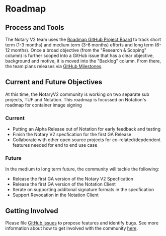 # Roadmap
## Process and Tools
The Notary V2 team uses the [Roadmap GitHub Project Board](https://github.com/orgs/notaryproject/projects/2) to track short term (1-3 months) and medium term (3-6 months) efforts and long term (6-12 months). Once a broad objective (from the "Research & Scoping" column) is further scoped into a GitHub issue that has a clear objective, background and motive, it is moved into the "Backlog" column. From there, the team plans releases via [GitHub Milestones](https://github.com/openservicemesh/osm/milestones).

## Current and Future Objectives
At this time, the NotaryV2 community is working on two separate sub projects, TUF and Notation. This roadmap is focussed on Notation's roadmap for container image signing 

### Current
- Putting an Alpha Release out of Notation for early feedback and testing
- Finish the Notary V2 specfication for the first GA Release
- Collaborate with other open source projects for co-related/depdendent features needed for end to end use case

### Future
In the medium to long term future, the community will tackle the following:
- Release the first GA version of the Notary V2 Specfication
- Release the first GA version of the Notation Client
- Iterate on supporting additonal signature formats in the specfication
- Support Revocation in the Notation Client

## Getting Involved

Please file [GitHub issues](https://github.com/openservicemesh/osm/issues) to propose features and identify bugs. See more information about how to get involved with the community [here](https://github.com/openservicemesh/osm/projects/3).
